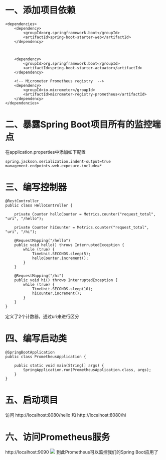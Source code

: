 # 一、添加项目依赖
```
<dependencies>
    <dependency>
        <groupId>org.springframework.boot</groupId>
        <artifactId>spring-boot-starter-web</artifactId>
    </dependency>



    <dependency>
        <groupId>org.springframework.boot</groupId>
        <artifactId>spring-boot-starter-actuator</artifactId>
    </dependency>

    <!-- Micrometer Prometheus registry  -->
    <dependency>
        <groupId>io.micrometer</groupId>
        <artifactId>micrometer-registry-prometheus</artifactId>
    </dependency>
</dependencies>
```

# 二、暴露Spring Boot项目所有的监控端点
在application.properties中添加如下配置
```
spring.jackson.serialization.indent-output=true
management.endpoints.web.exposure.include=*
```

# 三、编写控制器
```
@RestController
public class HelloController {

    private Counter helloCounter = Metrics.counter("request_total", "uri", "/hello");

    private Counter hiCounter = Metrics.counter("request_total", "uri", "/hi");

    @RequestMapping("/hello")
    public void hello() throws InterruptedException {
        while (true) {
            TimeUnit.SECONDS.sleep(5);
            helloCounter.increment();
        }
    }

    @RequestMapping("/hi")
    public void hi() throws InterruptedException {
        while (true) {
            TimeUnit.SECONDS.sleep(10);
            hiCounter.increment();
        }
    }
}
```
定义了2个计数器，通过uri来进行区分

# 四、编写启动类
```
@SpringBootApplication
public class PrometheusApplication {

    public static void main(String[] args) {
        SpringApplication.run(PrometheusApplication.class, args);
    }
}
```

# 五、启动项目
访问 http://localhost:8080/hello 和 http://localhost:8080/hi

# 六、访问Prometheus服务
http://localhost:9090
![](https://mdsystem.oss-cn-hangzhou.aliyuncs.com/blog/1545722280780.jpg)
到此Prometheus可以监控我们的Spring Boot应用了
